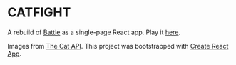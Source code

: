 # CATFIGHT

A rebuild of [Battle](https://github.com/i-hardy/battle) as a single-page React app. Play it [here](https://i-hardy.github.io/catfight/).

Images from [The Cat API](http://thecatapi.com/). This project was bootstrapped with [Create React App](https://github.com/facebookincubator/create-react-app).
